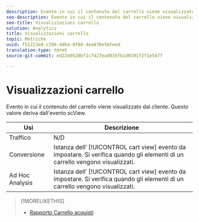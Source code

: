 ```yaml
---
description: Evento in cui il contenuto del carrello viene visualizzato dal cliente. Questo valore deriva dall'evento scView.
seo-description: Evento in cui il contenuto del carrello viene visualizzato dal cliente. Questo valore deriva dall'evento scView.
seo-title: Visualizzazioni carrello
solution: Analytics
title: Visualizzazioni carrello
topic: Metriche
uuid: f51213ed-c396-4d6a-8f88-4ea870e5bFeed
translation-type: tm+mt
source-git-commit: ed22e0520bf1c7427ead039fb1d0391f2f1e567f

---
```



# Visualizzazioni carrello

Evento in cui il contenuto del carrello viene visualizzato dal cliente. Questo valore deriva dall'evento scView.

| Usi | Descrizione |
|---|---|
| Traffico | N/D |
| Conversione | Istanza dell’ [!UICONTROL cart view] evento da impostare. Si verifica quando gli elementi di un carrello vengono visualizzati. |
| Ad Hoc Analysis | Istanza dell’ [!UICONTROL cart view] evento da impostare. Si verifica quando gli elementi di un carrello vengono visualizzati. |

>[!MORELIKETHIS]
>
>* [Rapporto Carrello acquisti](/help/components/c-variables/dimensionslist/reports-shopping-cart.md)

